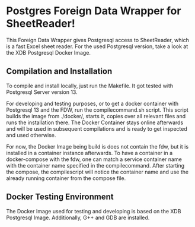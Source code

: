 # Postgres Foreign Data Wrapper for SheetReader!

This Foreign Data Wrapper gives Postgresql access to SheetReader, which is a fast Excel sheet reader. For the used Postgresql version, take a look at the XDB Postgresql Docker Image.

## Compilation and Installation

To compile and install locally, just run the Makefile. It got tested with Postgresql Server version 13.

For developing and testing purposes, or to get a docker container with Postgresql 13 and the FDW, run the compilecommand.sh script. 
This script builds the image from ./docker/, starts it, copies over all relevant files and runs the installation there.
The Docker Container stays online afterwards and will be used in subsequent compilations and is ready to get inspected and used otherwise.

For now, the Docker Image being build is does not contain the fdw, but it is installed in a container instance afterwards. 
To have a container in a docker-compose with the fdw, one can match a service container name with the container name specified in the compilecommand.
After starting the compose, the compilescript will notice the container name and use the already running container from the compose file.

## Docker Testing Environment

The Docker Image used for testing and developing is based on the XDB Postgresql Image. Additionally, G++ and GDB are installed.

